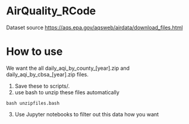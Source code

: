 # AirQuality_RCode
Dataset source
https://aqs.epa.gov/aqsweb/airdata/download_files.html


# How to use
We want the all daily_aqi_by_county_[year].zip and daily_aqi_by_cbsa_[year].zip files.
1) Save these to scripts/.
2) use bash to unzip these files automatically
```
bash unzipfiles.bash 
```
3) Use Jupyter notebooks to filter out this data how you want



